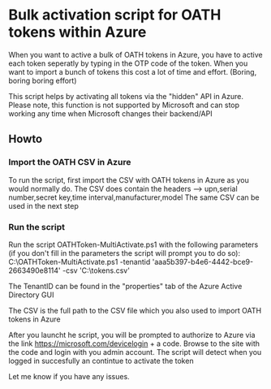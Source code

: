 # Bulk activation script for OATH tokens within Azure
When you want to active a bulk of OATH tokens in Azure, you have to active each token seperatly by typing in the OTP code of the token. When you want to import a bunch of tokens this cost a lot of time and effort. (Boring, boring boring effort)

This script helps by activating all tokens via the "hidden" API in Azure. Please note, this function is not supported by Microsoft and can stop working any time when Microsoft changes their backend/API

## Howto

### Import the OATH CSV in Azure
To run the script, first import the CSV with OATH tokens in Azure as you would normally do. The CSV does contain the headers --> upn,serial number,secret key,time interval,manufacturer,model The same CSV can be used in the next step

### Run the script
Run the script OATHToken-MultiActivate.ps1 with the following parameters (if you don't fill in the parameters the script will prompt you to do so):
C:\OATHToken-MultiActivate.ps1 -tenantid 'aaa5b397-b4e6-4442-bce9-2663490e8114' -csv 'C:\tokens.csv'

The TenantID can be found in the "properties" tab of the Azure Active Directory GUI

The CSV is the full path to the CSV file which you also used to import OATH tokens in Azure

After you launcht he script, you will be prompted to authorize to Azure via the link https://microsoft.com/devicelogin + a code. Browse to the site with the code and login with you admin account. The script will detect when you logged in succesfully an contintue to activate the token

Let me know if you have any issues.
